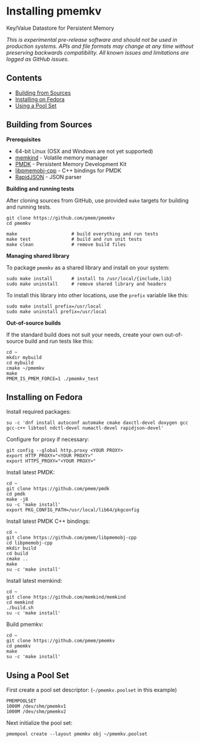 # Installing pmemkv
Key/Value Datastore for Persistent Memory

*This is experimental pre-release software and should not be used in
production systems. APIs and file formats may change at any time without
preserving backwards compatibility. All known issues and limitations
are logged as GitHub issues.*

Contents
--------

<ul>
<li><a href="#building_from_sources">Building from Sources</a></li>
<li><a href="#fedora">Installing on Fedora</a></li>
<li><a href="#pool_set">Using a Pool Set</a></li>
</ul>

<a name="building_from_sources"></a>

Building from Sources
---------------------

**Prerequisites**

* 64-bit Linux (OSX and Windows are not yet supported)
* [memkind](https://github.com/memkind/memkind) - Volatile memory manager
* [PMDK](https://github.com/pmem/pmdk) - Persistent Memory Development Kit
* [libpmemobj-cpp](https://github.com/pmem/libpmemobj-cpp) - C++ bindings for PMDK
* [RapidJSON](https://github.com/tencent/rapidjson) - JSON parser

**Building and running tests**

After cloning sources from GitHub, use provided `make` targets for building and running
tests.

```
git clone https://github.com/pmem/pmemkv
cd pmemkv

make                    # build everything and run tests
make test               # build and run unit tests
make clean              # remove build files
```

**Managing shared library**

To package `pmemkv` as a shared library and install on your system:
 
```
sudo make install       # install to /usr/local/{include,lib}
sudo make uninstall     # remove shared library and headers
```

To install this library into other locations, use the `prefix` variable like this:

```
sudo make install prefix=/usr/local
sudo make uninstall prefix=/usr/local
```

**Out-of-source builds**

If the standard build does not suit your needs, create your own
out-of-source build and run tests like this:

```
cd ~
mkdir mybuild
cd mybuild
cmake ~/pmemkv
make
PMEM_IS_PMEM_FORCE=1 ./pmemkv_test
```

<a name="fedora"></a>

Installing on Fedora
--------------------

Install required packages:

```
su -c 'dnf install autoconf automake cmake daxctl-devel doxygen gcc gcc-c++ libtool ndctl-devel numactl-devel rapidjson-devel'
```

Configure for proxy if necessary:

```
git config --global http.proxy <YOUR PROXY>
export HTTP_PROXY="<YOUR PROXY>"
export HTTPS_PROXY="<YOUR PROXY>"
```

Install latest PMDK:

```
cd ~
git clone https://github.com/pmem/pmdk
cd pmdk
make -j8
su -c 'make install'
export PKG_CONFIG_PATH=/usr/local/lib64/pkgconfig
```

Install latest PMDK C++ bindings:

```
cd ~
git clone https://github.com/pmem/libpmemobj-cpp
cd libpmemobj-cpp
mkdir build
cd build
cmake ..
make
su -c 'make install'
```

Install latest memkind:

```
cd ~
git clone https://github.com/memkind/memkind
cd memkind
./build.sh
su -c 'make install'
```

Build pmemkv:

```
cd ~
git clone https://github.com/pmem/pmemkv
cd pmemkv
make
su -c 'make install'
```

<a name="pool_set"></a>

Using a Pool Set
----------------

First create a pool set descriptor:  (`~/pmemkv.poolset` in this example)

```
PMEMPOOLSET
1000M /dev/shm/pmemkv1
1000M /dev/shm/pmemkv2
```

Next initialize the pool set:

```
pmempool create --layout pmemkv obj ~/pmemkv.poolset
```
